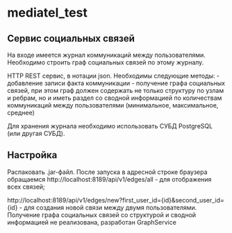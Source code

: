 # mediatel_test
## Cервис социальных связей
На входе имеется журнал коммуникаций между пользователями. Необходимо строить граф социальных связей по этому журналу.

HTTP REST сервис, в нотации json. Необходимы следующие методы: - добавление записи факта коммуникации - получение графа социальных связей, при этом граф должен содержать не только структуру по узлам и ребрам, но и иметь раздел со сводной информацией по количествам коммуникаций между пользователями (минимальное, максимальное, среднее)

Для хранения журнала необходимо использовать СУБД PostgreSQL (или другая СУБД).

## Настройка
Распаковать .jar-файл. После запуска в адресной строке браузера обращаемся http://localhost:8189/api/v1/edges/all - для отображения всех связей;

http://localhost:8189/api/v1/edges/new?first_user_id={id}&second_user_id={id} - для создания новой связи между двумя пользователями. Получение графа социальных связей со структурой и сводной информацией не реализована, разработан GraphService
